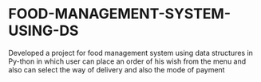 # FOOD-MANAGEMENT-SYSTEM-USING-DS
Developed a project for food management system using data structures in Py-thon in which user can place an order of his wish from the menu and also can select the way of delivery and also the mode of payment 
